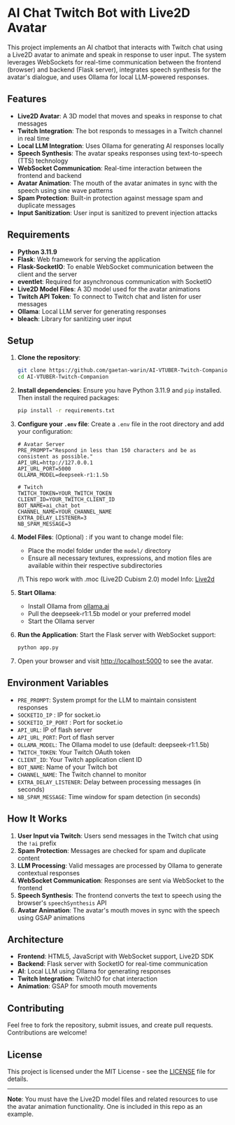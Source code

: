 # AI Chat Twitch Bot with Live2D Avatar

This project implements an AI chatbot that interacts with Twitch chat using a Live2D avatar to animate and speak in response to user input. The system leverages WebSockets for real-time communication between the frontend (browser) and backend (Flask server), integrates speech synthesis for the avatar's dialogue, and uses Ollama for local LLM-powered responses.

## Features

- **Live2D Avatar**: A 3D model that moves and speaks in response to chat messages
- **Twitch Integration**: The bot responds to messages in a Twitch channel in real time
- **Local LLM Integration**: Uses Ollama for generating AI responses locally
- **Speech Synthesis**: The avatar speaks responses using text-to-speech (TTS) technology
- **WebSocket Communication**: Real-time interaction between the frontend and backend
- **Avatar Animation**: The mouth of the avatar animates in sync with the speech using sine wave patterns
- **Spam Protection**: Built-in protection against message spam and duplicate messages
- **Input Sanitization**: User input is sanitized to prevent injection attacks

## Requirements

- **Python 3.11.9**
- **Flask**: Web framework for serving the application
- **Flask-SocketIO**: To enable WebSocket communication between the client and the server
- **eventlet**: Required for asynchronous communication with SocketIO
- **Live2D Model Files**: A 3D model used for the avatar animations
- **Twitch API Token**: To connect to Twitch chat and listen for user messages
- **Ollama**: Local LLM server for generating responses
- **bleach**: Library for sanitizing user input

## Setup

1. **Clone the repository**:
    ```bash
    git clone https://github.com/gaetan-warin/AI-VTUBER-Twitch-Companion.git
    cd AI-VTUBER-Twitch-Companion
    ```

2. **Install dependencies**:
    Ensure you have Python 3.11.9 and `pip` installed. Then install the required packages:
    ```bash
    pip install -r requirements.txt
    ```

3. **Configure your `.env` file**:
    Create a `.env` file in the root directory and add your configuration:
    ```env
    # Avatar Server
    PRE_PROMPT="Respond in less than 150 characters and be as consistent as possible."
    API_URL=http://127.0.0.1
    API_URL_PORT=5000
    OLLAMA_MODEL=deepseek-r1:1.5b

    # Twitch
    TWITCH_TOKEN=YOUR_TWITCH_TOKEN
    CLIENT_ID=YOUR_TWITCH_CLIENT_ID
    BOT_NAME=ai_chat_bot
    CHANNEL_NAME=YOUR_CHANNEL_NAME
    EXTRA_DELAY_LISTENER=3
    NB_SPAM_MESSAGE=3
    ```

4. **Model Files**:
    (Optional) : if you want to change model file:
    - Place the model folder under the `model/` directory
    - Ensure all necessary textures, expressions, and motion files are available within their respective subdirectories
    
    /!\ This repo work with .moc (Live2D Cubism 2.0) model
    Info: [Live2d](https://www.live2d.com/en/)

5. **Start Ollama**:
    - Install Ollama from [ollama.ai](https://ollama.ai)
    - Pull the deepseek-r1:1.5b model or your preferred model
    - Start the Ollama server

6. **Run the Application**:
    Start the Flask server with WebSocket support:
    ```bash
    python app.py
    ```

7. Open your browser and visit [http://localhost:5000](http://localhost:5000) to see the avatar.

## Environment Variables

- `PRE_PROMPT`: System prompt for the LLM to maintain consistent responses
- `SOCKETIO_IP` : IP for socket.io
- `SOCKETIO_IP_PORT` : Port for socket.io
- `API_URL`: IP of flash server
- `API_URL_PORT`: Port of flash server
- `OLLAMA_MODEL`: The Ollama model to use (default: deepseek-r1:1.5b)
- `TWITCH_TOKEN`: Your Twitch OAuth token
- `CLIENT_ID`: Your Twitch application client ID
- `BOT_NAME`: Name of your Twitch bot
- `CHANNEL_NAME`: The Twitch channel to monitor
- `EXTRA_DELAY_LISTENER`: Delay between processing messages (in seconds)
- `NB_SPAM_MESSAGE`: Time window for spam detection (in seconds)

## How It Works

1. **User Input via Twitch**: Users send messages in the Twitch chat using the `!ai` prefix
2. **Spam Protection**: Messages are checked for spam and duplicate content
3. **LLM Processing**: Valid messages are processed by Ollama to generate contextual responses
4. **WebSocket Communication**: Responses are sent via WebSocket to the frontend
5. **Speech Synthesis**: The frontend converts the text to speech using the browser's `speechSynthesis` API
6. **Avatar Animation**: The avatar's mouth moves in sync with the speech using GSAP animations

## Architecture

- **Frontend**: HTML5, JavaScript with WebSocket support, Live2D SDK
- **Backend**: Flask server with SocketIO for real-time communication
- **AI**: Local LLM using Ollama for generating responses
- **Twitch Integration**: TwitchIO for chat interaction
- **Animation**: GSAP for smooth mouth movements

## Contributing

Feel free to fork the repository, submit issues, and create pull requests. Contributions are welcome!

## License

This project is licensed under the MIT License - see the [LICENSE](LICENSE) file for details.

---

**Note**: You must have the Live2D model files and related resources to use the avatar animation functionality. One is included in this repo as an example.
